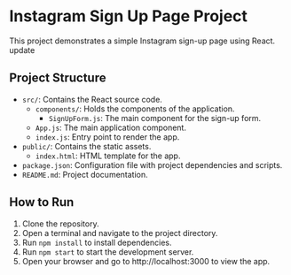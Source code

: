 # Instagram Sign Up Page Project

This project demonstrates a simple Instagram sign-up page using React.
update

## Project Structure

- `src/`: Contains the React source code.
  - `components/`: Holds the components of the application.
    - `SignUpForm.js`: The main component for the sign-up form.
  - `App.js`: The main application component.
  - `index.js`: Entry point to render the app.
- `public/`: Contains the static assets.
  - `index.html`: HTML template for the app.
- `package.json`: Configuration file with project dependencies and scripts.
- `README.md`: Project documentation.

## How to Run

1. Clone the repository.
2. Open a terminal and navigate to the project directory.
3. Run `npm install` to install dependencies.
4. Run `npm start` to start the development server.
5. Open your browser and go to http://localhost:3000 to view the app.



